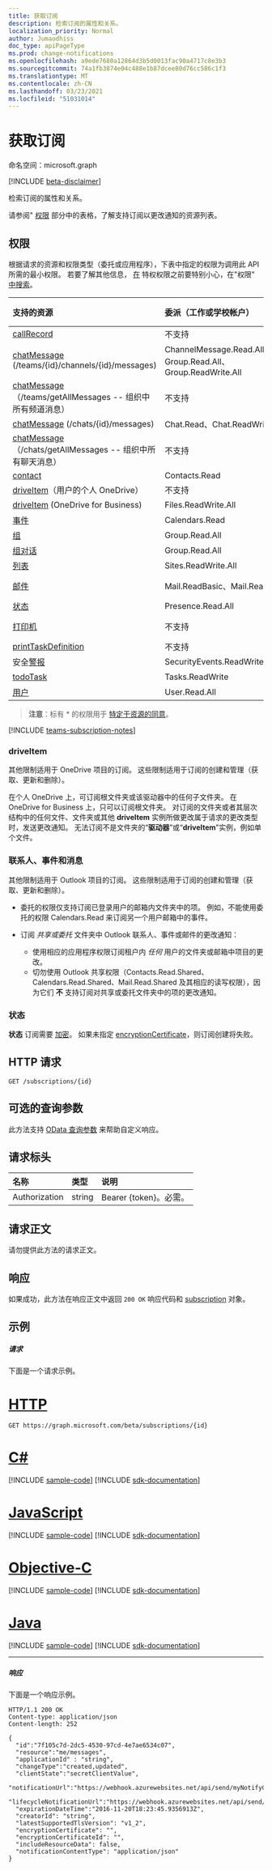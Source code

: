 ```yaml
---
title: 获取订阅
description: 检索订阅的属性和关系。
localization_priority: Normal
author: Jumaodhiss
doc_type: apiPageType
ms.prod: change-notifications
ms.openlocfilehash: a9ede7680a12864d3b5d0013fac90a4717c8e3b3
ms.sourcegitcommit: 74a1fb3874e04c488e1b87dcee80d76cc586c1f3
ms.translationtype: MT
ms.contentlocale: zh-CN
ms.lasthandoff: 03/23/2021
ms.locfileid: "51031014"
---
```

# <a name="get-subscription"></a>获取订阅

命名空间：microsoft.graph

[!INCLUDE [beta-disclaimer](../../includes/beta-disclaimer.md)]

检索订阅的属性和关系。

请参阅" [权限](#permissions) 部分中的表格，了解支持订阅以更改通知的资源列表。

## <a name="permissions"></a>权限

根据请求的资源和权限类型（委托或应用程序），下表中指定的权限为调用此 API 所需的最小权限。 若要了解其他信息， [在](/graph/auth/auth-concepts#best-practices-for-requesting-permissions) 特权权限之前要特别小心，在"权限" [中搜索](/graph/permissions-reference)。

| 支持的资源 | 委派（工作或学校帐户） | 委派（个人 Microsoft 帐户） | 应用程序 |
|:-----|:-----|:-----|:-----|
|[callRecord](../resources/callrecords-callrecord.md) | 不支持 | 不支持 | CallRecords.Read.All  |
|[chatMessage](../resources/chatmessage.md) (/teams/{id}/channels/{id}/messages) | ChannelMessage.Read.All、Group.Read.All、Group.ReadWrite.All | 不支持 | ChannelMessage.Read.Group*、ChannelMessage.Read.All  |
|[chatMessage](../resources/chatmessage.md)（/teams/getAllMessages -- 组织中所有频道消息） | 不支持 | 不支持 | ChannelMessage.Read.All  |
|[chatMessage](../resources/chatmessage.md) (/chats/{id}/messages) | Chat.Read、Chat.ReadWrite | 不支持 | Chat.Read.All  |
|[chatMessage](../resources/chatmessage.md)（/chats/getAllMessages -- 组织中所有聊天消息） | 不支持 | 不支持 | Chat.Read.All  |
|[contact](../resources/contact.md) | Contacts.Read | Contacts.Read | Contacts.Read |
|[driveItem](../resources/driveitem.md)（用户的个人 OneDrive） | 不支持 | Files.ReadWrite | 不支持 |
|[driveItem](../resources/driveitem.md) (OneDrive for Business) | Files.ReadWrite.All | 不支持 | Files.ReadWrite.All |
|[事件](../resources/event.md) | Calendars.Read | Calendars.Read | Calendars.Read |
|[组](../resources/group.md) | Group.Read.All | 不支持 | Group.Read.All |
|[组对话](../resources/conversation.md) | Group.Read.All | 不支持 | 不支持 |
|[列表](../resources/list.md) | Sites.ReadWrite.All | 不支持 | Sites.ReadWrite.All |
|[邮件](../resources/message.md) | Mail.ReadBasic、Mail.Read | Mail.ReadBasic、Mail.Read | Mail.ReadBasic、Mail.Read |
|[状态](../resources/presence.md) | Presence.Read.All | 不支持 | 不支持 |
|[打印机](../resources/printer.md) | 不支持 | 不支持 | Printer.Read.All、Printer.ReadWrite.All |
|[printTaskDefinition](../resources/printtaskdefinition.md) | 不支持 | 不支持 | PrintTaskDefinition.ReadWrite.All |
|安全[警报](../resources/alert.md) | SecurityEvents.ReadWrite.All | 不支持 | SecurityEvents.ReadWrite.All |
|[todoTask](../resources/todotask.md) | Tasks.ReadWrite | Tasks.ReadWrite | 不支持 |
|[用户](../resources/user.md) | User.Read.All | User.Read.All | User.Read.All |

> **注意**：标有 * 的权限用于 [特定于资源的同意]( https://aka.ms/teams-rsc)。

[!INCLUDE [teams-subscription-notes](../../includes/teams-subscription-notes.md)]

### <a name="driveitem"></a>driveItem

其他限制适用于 OneDrive 项目的订阅。 这些限制适用于订阅的创建和管理（获取、更新和删除）。

在个人 OneDrive 上，可订阅根文件夹或该驱动器中的任何子文件夹。 在 OneDrive for Business 上，只可以订阅根文件夹。 对订阅的文件夹或者其层次结构中的任何文件、文件夹或其他 **driveItem** 实例所做更改属于请求的更改类型时，发送更改通知。 无法订阅不是文件夹的“**驱动器**”或“**driveItem**”实例，例如单个文件。

### <a name="contact-event-and-message"></a>联系人、事件和消息

其他限制适用于 Outlook 项目的订阅。 这些限制适用于订阅的创建和管理（获取、更新和删除）。

- 委托的权限仅支持订阅已登录用户的邮箱内文件夹中的项。 例如，不能使用委托的权限 Calendars.Read 来订阅另一个用户邮箱中的事件。
- 订阅 _共享或委托_ 文件夹中 Outlook 联系人、事件或邮件的更改通知：

  - 使用相应的应用程序权限订阅租户内 _任何_ 用户的文件夹或邮箱中项目的更改。
  - 切勿使用 Outlook 共享权限（Contacts.Read.Shared、Calendars.Read.Shared、Mail.Read.Shared 及其相应的读写权限），因为它们 **不** 支持订阅对共享或委托文件夹中的项的更改通知。

### <a name="presence"></a>状态

**状态** 订阅需要 [加密](/graph/webhooks-with-resource-data)。 如果未指定 [encryptionCertificate](../resources/subscription.md)，则订阅创建将失败。

## <a name="http-request"></a>HTTP 请求

<!-- { "blockType": "ignored" } -->

```http
GET /subscriptions/{id}
```

## <a name="optional-query-parameters"></a>可选的查询参数

此方法支持 [OData 查询参数](https://developer.microsoft.com/graph/docs/concepts/query_parameters) 来帮助自定义响应。

## <a name="request-headers"></a>请求标头

| 名称       | 类型 | 说明|
|:-----------|:-----|:-----------|
| Authorization  | string  | Bearer {token}。必需。 |

## <a name="request-body"></a>请求正文

请勿提供此方法的请求正文。

## <a name="response"></a>响应

如果成功，此方法在响应正文中返回 `200 OK` 响应代码和 [subscription](../resources/subscription.md) 对象。

## <a name="example"></a>示例

##### <a name="request"></a>请求

下面是一个请求示例。

# <a name="http"></a>[HTTP](#tab/http)
<!-- {
  "blockType": "request",
  "name": "get_subscription"
}-->

```msgraph-interactive
GET https://graph.microsoft.com/beta/subscriptions/{id}
```
# <a name="c"></a>[C#](#tab/csharp)
[!INCLUDE [sample-code](../includes/snippets/csharp/get-subscription-csharp-snippets.md)]
[!INCLUDE [sdk-documentation](../includes/snippets/snippets-sdk-documentation-link.md)]

# <a name="javascript"></a>[JavaScript](#tab/javascript)
[!INCLUDE [sample-code](../includes/snippets/javascript/get-subscription-javascript-snippets.md)]
[!INCLUDE [sdk-documentation](../includes/snippets/snippets-sdk-documentation-link.md)]

# <a name="objective-c"></a>[Objective-C](#tab/objc)
[!INCLUDE [sample-code](../includes/snippets/objc/get-subscription-objc-snippets.md)]
[!INCLUDE [sdk-documentation](../includes/snippets/snippets-sdk-documentation-link.md)]

# <a name="java"></a>[Java](#tab/java)
[!INCLUDE [sample-code](../includes/snippets/java/get-subscription-java-snippets.md)]
[!INCLUDE [sdk-documentation](../includes/snippets/snippets-sdk-documentation-link.md)]

---


##### <a name="response"></a>响应

下面是一个响应示例。
<!-- {
  "blockType": "response",
  "truncated": true,
  "@odata.type": "microsoft.graph.subscription"
} -->

```http
HTTP/1.1 200 OK
Content-type: application/json
Content-length: 252

{
  "id":"7f105c7d-2dc5-4530-97cd-4e7ae6534c07",
  "resource":"me/messages",
  "applicationId" : "string",
  "changeType":"created,updated",
  "clientState":"secretClientValue",
  "notificationUrl":"https://webhook.azurewebsites.net/api/send/myNotifyClient",
  "lifecycleNotificationUrl":"https://webhook.azurewebsites.net/api/send/lifecycleNotifications",
  "expirationDateTime":"2016-11-20T18:23:45.9356913Z",
  "creatorId": "string",
  "latestSupportedTlsVersion": "v1_2",
  "encryptionCertificate": "",
  "encryptionCertificateId": "",
  "includeResourceData": false,
  "notificationContentType": "application/json"
}
```

<!-- uuid: 8fcb5dbc-d5aa-4681-8e31-b001d5168d79
2015-10-25 14:57:30 UTC -->
<!--
{
  "type": "#page.annotation",
  "description": "Get subscription",
  "keywords": "",
  "section": "documentation",
  "tocPath": "",
  "suppressions": [
  ]
}
-->


